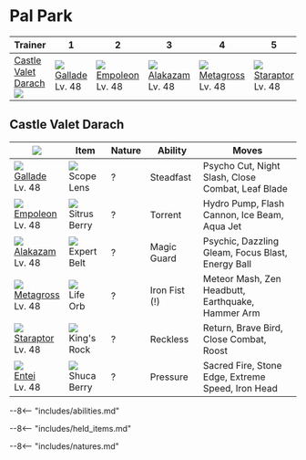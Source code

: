 # Pal Park

Trainer                              | 1                               | 2                                | 3                                | 4                                 | 5                                 | 6
---                                  | ---                             | ---                              | ---                              | ---                               | ---                               | ---
[Castle Valet Darach]<br>![][darach] | ![][475]<br>[Gallade]<br>Lv. 48 | ![][395]<br>[Empoleon]<br>Lv. 48 | ![][065]<br>[Alakazam]<br>Lv. 48 | ![][376]<br>[Metagross]<br>Lv. 48 | ![][398]<br>[Staraptor]<br>Lv. 48 | ![][244]<br>[Entei]<br>Lv. 48

## Castle Valet Darach

![][darach]                       | Item                              | Nature | Ability       | Moves
---                               | ---                               | ---    | ---           | ---
![][475]<br>[Gallade]<br>Lv. 48   | ![][scope-lens]<br>Scope Lens     | ?      | Steadfast     | Psycho Cut, Night Slash, Close Combat, Leaf Blade
![][395]<br>[Empoleon]<br>Lv. 48  | ![][sitrus-berry]<br>Sitrus Berry | ?      | Torrent       | Hydro Pump, Flash Cannon, Ice Beam, Aqua Jet
![][065]<br>[Alakazam]<br>Lv. 48  | ![][expert-belt]<br>Expert Belt   | ?      | Magic Guard   | Psychic, Dazzling Gleam, Focus Blast, Energy Ball
![][376]<br>[Metagross]<br>Lv. 48 | ![][life-orb]<br>Life Orb         | ?      | Iron Fist (!) | Meteor Mash, Zen Headbutt, Earthquake, Hammer Arm
![][398]<br>[Staraptor]<br>Lv. 48 | ![][kings-rock]<br>King's Rock    | ?      | Reckless      | Return, Brave Bird, Close Combat, Roost
![][244]<br>[Entei]<br>Lv. 48     | ![][shuca-berry]<br>Shuca Berry   | ?      | Pressure      | Sacred Fire, Stone Edge, Extreme Speed, Iron Head

--8<-- "includes/abilities.md"

--8<-- "includes/held_items.md"

--8<-- "includes/natures.md"

[Castle Valet Darach]: #castle-valet-darach
[Alakazam]: ../../pokemon_changes/065/
[Entei]: ../../pokemon_changes/244/
[Metagross]: ../../pokemon_changes/376/
[Empoleon]: ../../pokemon_changes/395/
[Staraptor]: ../../pokemon_changes/398/
[Gallade]: ../../pokemon_changes/475/
[expert-belt]: ../img/items/expert-belt.png
[kings-rock]: ../img/items/kings-rock.png
[life-orb]: ../img/items/life-orb.png
[scope-lens]: ../img/items/scope-lens.png
[shuca-berry]: ../img/items/shuca-berry.png
[sitrus-berry]: ../img/items/sitrus-berry.png
[065]: ../img/pokemon/065.png
[244]: ../img/pokemon/244.png
[376]: ../img/pokemon/376.png
[395]: ../img/pokemon/395.png
[398]: ../img/pokemon/398.png
[475]: ../img/pokemon/475.png
[darach]: ../img/trainer/darach.png
